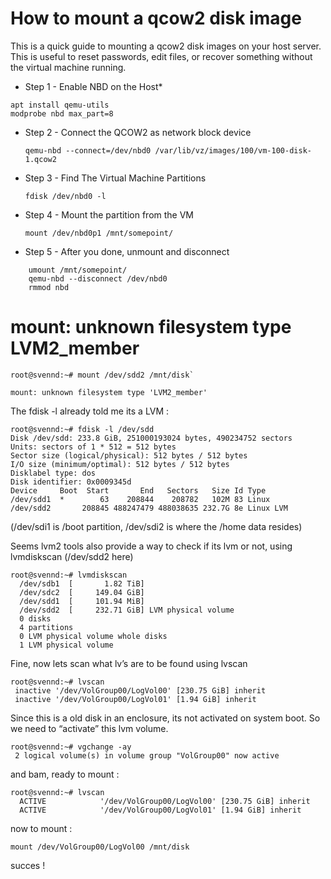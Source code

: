 
# How to mount a qcow2 disk image

This is a quick guide to mounting a qcow2 disk images on your host server. This is useful to reset passwords,
edit files, or recover something without the virtual machine running.

* Step 1 - Enable NBD on the Host*
    
```
apt install qemu-utils 
modprobe nbd max_part=8
```

* Step 2 - Connect the QCOW2 as network block device

   `qemu-nbd --connect=/dev/nbd0 /var/lib/vz/images/100/vm-100-disk-1.qcow2`

* Step 3 - Find The Virtual Machine Partitions

    `fdisk /dev/nbd0 -l`

* Step 4 - Mount the partition from the VM

    `mount /dev/nbd0p1 /mnt/somepoint/`

* Step 5 - After you done, unmount and disconnect

```
    umount /mnt/somepoint/
    qemu-nbd --disconnect /dev/nbd0
    rmmod nbd
```   

    
# mount: unknown filesystem type LVM2_member
    
```
root@svennd:~# mount /dev/sdd2 /mnt/disk`

mount: unknown filesystem type 'LVM2_member'
```

The fdisk -l already told me its a LVM :

```
root@svennd:~# fdisk -l /dev/sdd
Disk /dev/sdd: 233.8 GiB, 251000193024 bytes, 490234752 sectors
Units: sectors of 1 * 512 = 512 bytes
Sector size (logical/physical): 512 bytes / 512 bytes
I/O size (minimum/optimal): 512 bytes / 512 bytes
Disklabel type: dos
Disk identifier: 0x0009345d
Device     Boot  Start       End   Sectors   Size Id Type
/dev/sdd1  *        63    208844    208782   102M 83 Linux
/dev/sdd2       208845 488247479 488038635 232.7G 8e Linux LVM
```

 (/dev/sdi1 is /boot partition, /dev/sdi2 is where the /home data resides)

Seems lvm2 tools also provide a way to check if its lvm or not, using lvmdiskscan (/dev/sdd2 here)

```
root@svennd:~# lvmdiskscan
  /dev/sdb1  [       1.82 TiB]
  /dev/sdc2  [     149.04 GiB]
  /dev/sdd1  [     101.94 MiB]
  /dev/sdd2  [     232.71 GiB] LVM physical volume
  0 disks
  4 partitions
  0 LVM physical volume whole disks
  1 LVM physical volume
```

Fine, now lets scan what lv’s are to be found using lvscan

```
root@svennd:~# lvscan
 inactive '/dev/VolGroup00/LogVol00' [230.75 GiB] inherit
 inactive '/dev/VolGroup00/LogVol01' [1.94 GiB] inherit
```

Since this is a old disk in an enclosure, its not activated on system boot. So we need to “activate” this lvm volume.

```
root@svennd:~# vgchange -ay
 2 logical volume(s) in volume group "VolGroup00" now active
```

and bam, ready to mount :

```
root@svennd:~# lvscan
  ACTIVE            '/dev/VolGroup00/LogVol00' [230.75 GiB] inherit
  ACTIVE            '/dev/VolGroup00/LogVol01' [1.94 GiB] inherit
```

now to mount :

`mount /dev/VolGroup00/LogVol00 /mnt/disk`

succes !
